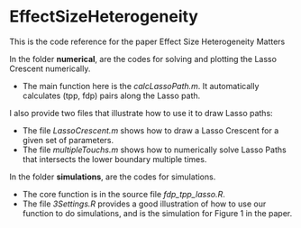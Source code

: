 # EffectSizeHeterogeneity
This is the code reference for the paper Effect Size Heterogeneity Matters

In the folder **numerical**, are the codes for solving and plotting the Lasso Crescent numerically. 
- The main function here is the *calcLassoPath.m*. It automatically calculates (tpp, fdp) pairs along the Lasso path.

I also provide two files that illustrate how to use it to draw Lasso paths: 
- The file *LassoCrescent.m* shows how to draw a Lasso Crescent for a given set of parameters.
- The file *multipleTouchs.m* shows how to numerically solve Lasso Paths that intersects the lower boundary multiple times.

In the folder **simulations**, are the codes for simulations. 
- The core function is in the source file *fdp_tpp_lasso.R*. 
- The file *3Settings.R* provides a good illustration of how to use our function to do simulations, and is the simulation for
Figure 1 in the paper.
